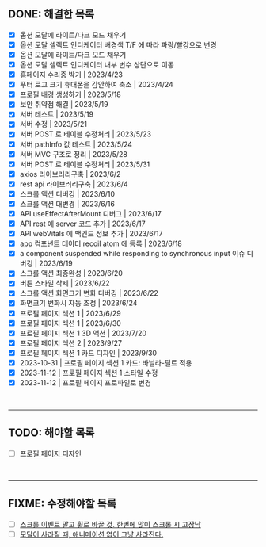 ## DONE: 해결한 목록

- [x] 옵션 모달에 라이트/다크 모드 채우기
- [x] 옵션 모달 셀렉트 인디케이터 배경색 T/F 에 따라 파랑/빨강으로 변경
- [x] 옵션 모달에 라이트/다크 모드 채우기
- [x] 옵션 모달 셀렉트 인디케이터 내부 변수 상단으로 이동
- [x] 홈페이지 수리중 박기 | 2023/4/23
- [x] 푸터 로고 크기 휴대폰을 감안하여 축소 | 2023/4/24
- [x] 프로필 배경 생성하기 | 2023/5/18
- [x] 보안 취약점 해결 | 2023/5/19
- [x] 서버 테스트 | 2023/5/19
- [x] 서버 수정 | 2023/5/21
- [x] 서버 POST 로 테이블 수정처리 | 2023/5/23
- [x] 서버 pathInfo 값 테스트 | 2023/5/24
- [x] 서버 MVC 구조로 정리 | 2023/5/28
- [x] 서버 POST 로 테이블 수정처리 | 2023/5/31
- [x] axios 라이브러리구축 | 2023/6/2
- [x] rest api 라이브러리구축 | 2023/6/4
- [x] 스크롤 액션 디버깅 | 2023/6/10
- [x] 스크롤 액션 대변경 | 2023/6/16
- [x] API useEffectAfterMount 디버그 | 2023/6/17
- [x] API rest 에 server 코드 추가 | 2023/6/17
- [x] API webVitals 에 백엔드 정보 추가 | 2023/6/17
- [x] app 컴포넌트 데이터 recoil atom 에 등록 | 2023/6/18
- [x] a component suspended while responding to synchronous input 이슈 디버깅 | 2023/6/19
- [x] 스크롤 액션 최종완성 | 2023/6/20
- [x] 버튼 스타일 삭제 | 2023/6/22
- [x] 스크롤 액션 화면크기 변화 디버깅 | 2023/6/22
- [x] 화면크기 변화시 자동 조정 | 2023/6/24
- [x] 프로필 페이지 섹션 1 | 2023/6/29
- [x] 프로필 페이지 섹션 1 | 2023/6/30
- [x] 프로필 페이지 섹션 1 3D 액션 | 2023/7/20
- [x] 프로필 페이지 섹션 2 | 2023/9/27
- [x] 프로필 페이지 섹션 1 카드 디자인 | 2023/9/30
- [x] 2023-10-31 | 프로필 페이지 섹션 1 카드: 바닐라-틸트 적용
- [x] 2023-11-12 | 프로필 페이지 섹션 1 스타일 수정
- [x] 2023-11-12 | 프로필 페이지 프로파일로 변경

<br />

---

## TODO: 해야할 목록

- [ ] [프로필 페이지 디자인](https://youtu.be/sQoiM7i5Nqc)

<br />

---

## FIXME: 수정해야할 목록

- [ ] [스크롤 이벤트 말고 휠로 바꿀 것. 한번에 많이 스크롤 시 고장남](front-end\src\components\ProfilePage\index.tsx)
- [ ] [모달이 사라질 때, 애니메이션 없이 그냥 사라진다.](front-end\src\components\Sidebar\components\SidebarOption\components\SidebarOptionModal\style.tsx)
